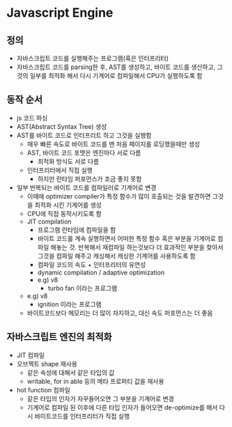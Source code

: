 # Javascript Engine

## 정의

- 자바스크립트 코드를 실행해주는 프로그램(혹은 인터프리터)
- 자바스크립트 코드를 parsing한 후, AST를 생성하고, 바이트 코드를 생산하고, 그것의 일부를 최적화 해서 다시 기계어로 컴파일해서 CPU가 실행하도록 함

## 동작 순서

- js 코드 파싱
- AST(Abstract Syntax Tree) 생성
- AST를 바이트 코드로 인터프리트 하고 그것을 실행함
  - 매우 빠른 속도로 바이트 코드를 맨 처음 페이지를 로딩했을때만 생성
  - AST, 바이트 코드 포맷은 엔진마다 서로 다름
    - 최적화 방식도 서로 다름
  - 인터프리터에서 직접 실행
    - 하지만 런타임 퍼포먼스가 조금 좋지 못함
- 일부 반복되는 바이트 코드를 컴파일러로 기계어로 변경
  - 이때에 optimizer compiler가 특정 함수가 많이 호출되는 것을 발견하면 그것을 최적화 시킨 기계어를 생성
  - CPU에 직접 동작시키도록 함
  - JIT compilation
    - 프로그램 런타임에 컴파일을 함
    - 바이트 코드를 계속 실행하면서 어떠한 특정 함수 혹은 부분을 기계어로 컴파일 해놓는 것. 반복해서 재컴파일 하는것보다 더 효과적인 부분을 찾아서 그것을 컴파일 해주고 캐싱해서 캐싱한 기계어를 사용하도록 함
    - 컴파일 코드의 속도 + 인터프리터의 유연성
    - dynamic compilation / adaptive optimization
    - e.g) v8
      - turbo fan 이라는 프로그램
  - e.g) v8
    - ignition 이라는 프로그램
  - 바이트코드보다 메모리는 더 많이 차지하고, 대신 속도 퍼포먼스는 더 좋음

## 자바스크립트 엔진의 최적화

- JIT 컴파일
- 오브젝트 shape 재사용
  - 같은 속성에 대해서 같은 타입의 값
  - writable, for in able 등의 메타 프로퍼티 값을 재사용
- hot function 컴파일
  - 같은 타입의 인자가 자꾸들어오면 그 부분을 기계어로 변경
  - 기계어로 컴파일 된 이후에 다른 타입 인자가 들어오면 de-optimize를 해서 다시 바이트코드를 인터프리터가 직접 실행
